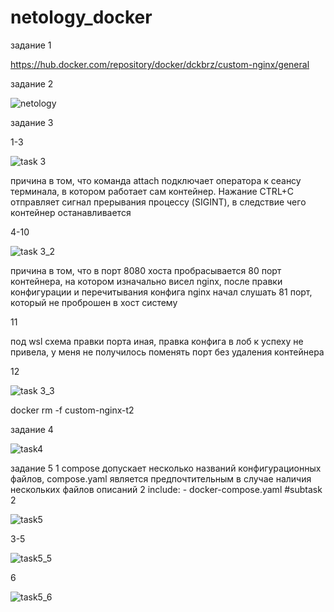 # netology_docker
задание 1
  
  https://hub.docker.com/repository/docker/dckbrz/custom-nginx/general

задание 2

  ![netology](https://github.com/user-attachments/assets/17e5b0c8-290e-4215-9e75-9052034a9fa3)

задание 3
  
  1-3

  ![task 3](https://github.com/user-attachments/assets/e4a11bf2-dda1-42e0-a255-12ad41209c10)
  
  причина в том, что команда attach подключает оператора к сеансу терминала, в котором работает сам контейнер. Нажание CTRL+C отправляет сигнал прерывания процессу (SIGINT), в следствие чего контейнер останавливается

  4-10
  
  ![task 3_2](https://github.com/user-attachments/assets/11e87d86-e9bd-4c7e-a9d3-3b6084de8460)
  
  причина в том, что в порт 8080 хоста пробрасывается 80 порт контейнера, на котором изначально висел nginx, после правки конфигурации и перечитывания конфига nginx начал слушать 81 порт, который не проброшен в хост систему
  
  11
  
  под wsl схема правки порта иная, правка конфига в лоб к успеху не привела, у меня не получилось поменять порт без удаления контейнера
  
  12
  
  ![task 3_3](https://github.com/user-attachments/assets/4a8ca03b-a052-42cb-b5ed-ebb439b4c2ff)
  
  docker rm -f custom-nginx-t2

задание 4
  
  ![task4](https://github.com/user-attachments/assets/b4c0ccf0-a35d-4aff-aac4-a8f3997c9b05)

задание 5
  1
    compose допускает несколько названий конфигурационных файлов, compose.yaml является предпочтительным в случае наличия нескольких файлов описаний
  2
    include:
    - docker-compose.yaml #subtask 2
  
  ![task5](https://github.com/user-attachments/assets/40d2a09a-4ae8-4a7f-867b-c74001829ac9)
    
  3-5
    
  ![task5_5](https://github.com/user-attachments/assets/82d69165-9b20-4f1a-aa71-f239c2d607fc)
    
  6
    
  ![task5_6](https://github.com/user-attachments/assets/32f6a15e-7123-4add-ade5-17335cb59698)
    
